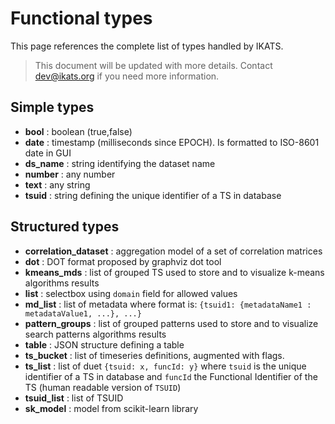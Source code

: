 # Functional types

This page references the complete list of types handled by IKATS.

> This document will be updated with more details. Contact dev@ikats.org if you need more information.

## Simple types

* **bool** : boolean (true,false)
* **date** : timestamp (milliseconds since EPOCH). Is formatted to ISO-8601 date in GUI
* **ds_name** : string identifying the dataset name
* **number** : any number
* **text** : any string
* **tsuid** : string defining the unique identifier of a TS in database

## Structured types

* **correlation_dataset** : aggregation model of a set of correlation matrices
* **dot** : DOT format proposed by graphviz dot tool
* **kmeans_mds** : list of grouped TS used to store and to visualize k-means algorithms results
* **list** : selectbox using `domain` field for allowed values
* **md_list** : list of metadata where format is: `{tsuid1: {metadataName1 : metadataValue1, ...}, ...}`
* **pattern_groups** : list of grouped patterns used to store and to visualize search patterns algorithms results
* **table** : JSON structure defining a table
* **ts_bucket** : list of timeseries definitions, augmented with flags.
* **ts_list** : list of duet `{tsuid: x, funcId: y}` where `tsuid` is the unique identifier of a TS in database and `funcId` the Functional Identifier of the TS (human readable version of `TSUID`)
* **tsuid_list** : list of TSUID
* **sk_model** : model from scikit-learn library
